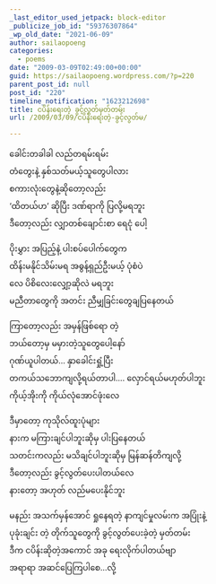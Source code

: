 ```yaml
---
_last_editor_used_jetpack: block-editor
_publicize_job_id: "59376307864"
_wp_old_date: "2021-06-09"
author: sailaopoeng
categories:
  - poems
date: "2009-03-09T02:49:00+00:00"
guid: https://sailaopoeng.wordpress.com/?p=220
parent_post_id: null
post_id: "220"
timeline_notification: "1623212698"
title: ငပိန်းရေးတဲ့ ခွင့်လွတ်မှတ်တမ်း
url: /2009/03/09/ငပိန်းရေးတဲ့-ခွင့်လွတ်မ/

---
```

ခေါင်းတခါခါ လည်တရမ်းရမ်း  
တံတွေးနဲ့ နှစ်သတ်မယ့်သူတွေပါလား  
စကားလုံးတွေနဲ့ဆိုတော့လည်း  
‘ထိတယ်ဟ’ ဆိုပြီး ဒဏ်ရာကို ပြလို့မရဘူး  
ဒီတော့လည်း လျှာတစ်ချောင်းစာ ရေငုံ ပေါ့

ပိုးမွှား အပြည့်နဲ့ ပါးစပ်ပေါက်တွေက  
ထိန်းမနိုင်သိမ်းမရ အဓွန့်ရှည်ဦးမယ့် ပုံစံပဲ  
လေ ပိစိလေးလျှော့ဆိုလဲ မရဘူး  
မညီတာတွေကို အတင်း ညီမျှခြင်းတွေချပြနေတယ်

ကြာတော့လည်း အမှန်ဖြစ်ရော တဲ့  
ဘယ်တော့မှ မမှားတဲ့သူတွေပေါ့နော်  
ဂုဏ်ယူပါတယ်… နှာခေါင်းရှုံ့ပြီး  
တကယ်သဘောကျလို့ရယ်တာပါ…. လှောင်ရယ်မဟုတ်ပါဘူး  
ကိုယ့်အိုးကို ကိုယ်လုံအောင်ဖုံးလေ

ဒီမှာတော့ ကုသိုလ်ထူးပုံများ  
နားက မကြားချင်ပါဘူးဆိုမှ ပါးပြနေတယ်  
သတင်းကလည်း မသိချင်ပါဘူးဆိုမှ မြန်ဆန်တိကျလို့  
ဒီတော့လည်း ခွင့်လွတ်ပေးပါတယ်လေ  
နားတော့ အဟုတ် လည်မပေးနိုင်ဘူး

မနည်း အသက်မှန်အောင် ရှုနေရတဲ့ နာကျင်မှုလမ်းက အပြုံးနဲ့  
ပုခုံးချင်း တဲ့ တိုက်သူတွေကို ခွင့်လွတ်ပေးခဲ့တဲ့ မှတ်တမ်း  
ဒီက ငပိန်းဆိုတဲ့အကောင် အခု ရေးလိုက်ပါတယ်ဗျာ  
အရာရာ အဆင်ပြေကြပါစေ…လို့

